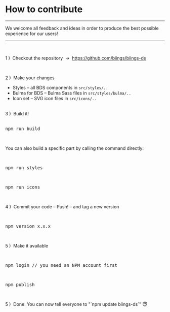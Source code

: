 <h1 class="title is-1 is-family-secondary">How to contribute</h1>
<hr class="is-visible is-size-3">
<p class="subtitle is-5 is-family-secondary">
    We welcome all feedback and ideas in order to produce the best possible experience for our users!
</p>

<hr class="is-visible is-size-3"><br>

<p class="has-text-weight-semibold">1 )&nbsp; Checkout the repository &nbsp;→&nbsp; <a href="https://github.com/biings/biings-ds" class="is-underlined">https://github.com/biings/biings-ds</a></p>
<br>
<p class="has-text-weight-semibold">2 )&nbsp; Make your changes</p>
<ul class="list">
    <li>Styles – all BDS components in <code>src/styles/..</code></li>
    <li>Bulma for BDS – Bulma Sass files in <code>src/styles/bulma/..</code></li>
    <li>Icon set – SVG icon files in <code>src/icons/..</code></li>
</ul>
<br>
<div class="has-text-weight-semibold">3 )&nbsp; Build it!</div>
<br>
<pre data-lang="bash">npm run build</pre>
<br>
<p>You can also build a specific part by calling the command directly:</p><br>
<pre data-lang="bash">npm run styles</pre>
<br>
<pre data-lang="bash">npm run icons</pre>

<br>
<p class="has-text-weight-semibold">4 )&nbsp; Commit your code – Push! – and tag a new version</p>
<br>
<pre data-lang="bash">npm version x.x.x</pre>

<br>
<p class="has-text-weight-semibold">5 )&nbsp; Make it available</p>
<br>
<pre data-lang="bash">npm login // you need an NPM account first</pre>
<br>
<pre data-lang="bash">npm publish</pre>
<br>
<p class="has-text-weight-semibold">5 )&nbsp; Done. You can now tell everyone to "`npm update biings-ds`" 😇</p>